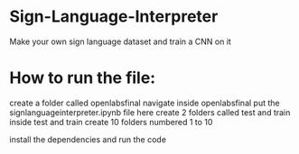 # Sign-Language-Interpreter
Make your own sign language dataset and train a CNN on it

# How to run the file:
create a folder called openlabsfinal
navigate inside openlabsfinal
put the signlanguageinterpreter.ipynb file here
create 2 folders called test and train
inside test and train create 10 folders numbered 1 to 10

install the dependencies and run the code

